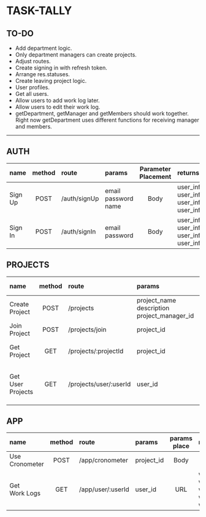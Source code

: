 
# TASK-TALLY

## TO-DO
* Add department logic.
* Only department managers can create projects.
* Adjust routes.
* Create signing in with refresh token.
* Arrange res.statuses.
* Create leaving project logic.
* User profiles.
* Get all users.
* Allow users to add work log later.
* Allow users to edit their work log.
* getDepartment, getManager and getMembers should work together. Right now getDepartment uses different functions for receiving manager and members.

___


## AUTH 
| name    | method | route        | params                        | Parameter Placement | returns     |
| :------ | :----: | :----------- | :---------------------------- | :-----------------: | :--- |
| Sign Up |  POST  | /auth/signUp | email <br> password <br> name |        Body         |  user_info.uid <br> user_info.refreshToken <br> user_info.accessToken <br> user_info.expirationTime    |
| Sign In |  POST  | /auth/signIn | email <br> password           |        Body         |   user_info.uid <br> user_info.refreshToken <br> user_info.accessToken <br> user_info.expirationTime    |

## PROJECTS
| name                   | method | route                  | params                                                | params place | returns     |
| :--------------------- | :----: | :--------------------- | :---------------------------------------------------- | :----------: | :--- |
| Create <br> Project    |  POST  | /projects              | project_name <br> description <br> project_manager_id |     Body     |  project_id    |
| Join <br> Project      |  POST  | /projects/join         | project_id                                            |     Body     |  |
| Get <br> Project       |  GET   | /projects/:projectId   | project_id                                            |     URL      | project.project_name <br>project.description <br>project.project_manager_id     |
| Get User <br> Projects |  GET   | /projects/user/:userId | user_id                                               |     URL      | projects[] <br> project.project_id <br>project.project_name <br>project.description <br>project.project_manager_id         |

## APP
| name                | method | route             | params     | params place | returns     |
| :------------------ | :----: | :---------------- | :--------- | :----------: | :--- |
| Use <br> Cronometer |  POST  | /app/cronometer   | project_id |     Body     |      |
| Get <br> Work Logs  |  GET   | /app/user/:userId | user_id    |     URL      | workLogs[] <br> workLog.start_time<br>workLog.end_time<br>workLog.user_id<br>workLog.project_id<br>     |

